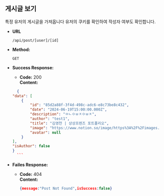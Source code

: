 **게시글 보기**
----
특정 유저의 게시글을 가져옵니다
유저의 쿠키를 확인하여 작성자 여부도 확인합니다.

* **URL**

  `/api/post/[user]/[id]`

* **Method:**

  `GET`

* **Success Response:**

    * **Code:** 200 <br />
      **Content:** <br/>
    ```json
      {
    "data": [
        {
            "id": "85d2a88f-3f4d-498c-adc6-e8c73be8c432",
            "date": "2024-06-19T15:00:00.000Z",
            "description": "ㅁㄴㅇㅂㅈㅇㅂㅈ",
            "author": "test1",
            "title": "김영천 | 상상프렌즈 포트폴리오",
            "image": "https://www.notion.so/image/https%3A%2F%2Fimages.unsplash.com%2Fphoto-1472289065668-ce650ac443d2%3Fixlib%3Drb-1.2.1%26q%3D85%26fm%3Djpg%26crop%3Dentropy%26cs%3Dsrgb?table=block&id=85d2a88f-3f4d-498c-adc6-e8c73be8c432&cache=v2",
            "avatar": null
        }
    ],
    "isAuthor": false
  }
      ```
    
* **Failes Response:**

    * **Code:** 404 <br />
      **Content:** <br/>
      ```json
      {message:"Post Not Found",isSuccess:false}
      ```
    